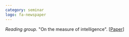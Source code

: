 ```yaml
---
category: seminar
logo: fa-newspaper
---
```


*Reading group.* "On the measure of intelligence".  [[Paper](https://arxiv.org/abs/1911.01547)]
